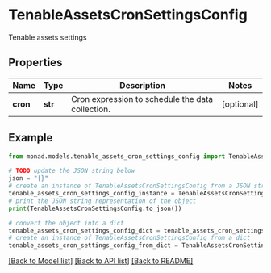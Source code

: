 # TenableAssetsCronSettingsConfig

Tenable assets settings

## Properties

Name | Type | Description | Notes
------------ | ------------- | ------------- | -------------
**cron** | **str** | Cron expression to schedule the data collection. | [optional] 

## Example

```python
from monad.models.tenable_assets_cron_settings_config import TenableAssetsCronSettingsConfig

# TODO update the JSON string below
json = "{}"
# create an instance of TenableAssetsCronSettingsConfig from a JSON string
tenable_assets_cron_settings_config_instance = TenableAssetsCronSettingsConfig.from_json(json)
# print the JSON string representation of the object
print(TenableAssetsCronSettingsConfig.to_json())

# convert the object into a dict
tenable_assets_cron_settings_config_dict = tenable_assets_cron_settings_config_instance.to_dict()
# create an instance of TenableAssetsCronSettingsConfig from a dict
tenable_assets_cron_settings_config_from_dict = TenableAssetsCronSettingsConfig.from_dict(tenable_assets_cron_settings_config_dict)
```
[[Back to Model list]](../README.md#documentation-for-models) [[Back to API list]](../README.md#documentation-for-api-endpoints) [[Back to README]](../README.md)


